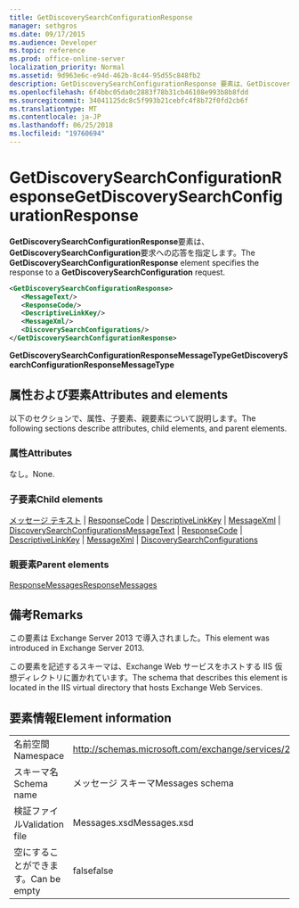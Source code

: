 ```yaml
---
title: GetDiscoverySearchConfigurationResponse
manager: sethgros
ms.date: 09/17/2015
ms.audience: Developer
ms.topic: reference
ms.prod: office-online-server
localization_priority: Normal
ms.assetid: 9d963e6c-e94d-462b-8c44-95d55c848fb2
description: GetDiscoverySearchConfigurationResponse 要素は、GetDiscoverySearchConfiguration 要求への応答を指定します。
ms.openlocfilehash: 6f4bbc05da0c2883f78b31cb46108e993b8b8fdd
ms.sourcegitcommit: 34041125dc8c5f993b21cebfc4f8b72f0fd2cb6f
ms.translationtype: MT
ms.contentlocale: ja-JP
ms.lasthandoff: 06/25/2018
ms.locfileid: "19760694"
---
```

# <a name="getdiscoverysearchconfigurationresponse"></a><span data-ttu-id="9b50e-103">GetDiscoverySearchConfigurationResponse</span><span class="sxs-lookup"><span data-stu-id="9b50e-103">GetDiscoverySearchConfigurationResponse</span></span>

<span data-ttu-id="9b50e-104">**GetDiscoverySearchConfigurationResponse**要素は、 **GetDiscoverySearchConfiguration**要求への応答を指定します。</span><span class="sxs-lookup"><span data-stu-id="9b50e-104">The **GetDiscoverySearchConfigurationResponse** element specifies the response to a **GetDiscoverySearchConfiguration** request.</span></span> 
  
```XML
<GetDiscoverySearchConfigurationResponse>
   <MessageText/>
   <ResponseCode/>
   <DescriptiveLinkKey/>
   <MessageXml/>
   <DiscoverySearchConfigurations/>
</GetDiscoverySearchConfigurationResponse>
```

 <span data-ttu-id="9b50e-105">**GetDiscoverySearchConfigurationResponseMessageType**</span><span class="sxs-lookup"><span data-stu-id="9b50e-105">**GetDiscoverySearchConfigurationResponseMessageType**</span></span>
## <a name="attributes-and-elements"></a><span data-ttu-id="9b50e-106">属性および要素</span><span class="sxs-lookup"><span data-stu-id="9b50e-106">Attributes and elements</span></span>

<span data-ttu-id="9b50e-107">以下のセクションで、属性、子要素、親要素について説明します。</span><span class="sxs-lookup"><span data-stu-id="9b50e-107">The following sections describe attributes, child elements, and parent elements.</span></span>
  
### <a name="attributes"></a><span data-ttu-id="9b50e-108">属性</span><span class="sxs-lookup"><span data-stu-id="9b50e-108">Attributes</span></span>

<span data-ttu-id="9b50e-109">なし。</span><span class="sxs-lookup"><span data-stu-id="9b50e-109">None.</span></span>
  
### <a name="child-elements"></a><span data-ttu-id="9b50e-110">子要素</span><span class="sxs-lookup"><span data-stu-id="9b50e-110">Child elements</span></span>

<span data-ttu-id="9b50e-111">[メッセージ テキスト](messagetext.md) | [ResponseCode](responsecode.md) | [DescriptiveLinkKey](descriptivelinkkey.md) | [MessageXml](messagexml.md) | [DiscoverySearchConfigurations](discoverysearchconfigurations.md)</span><span class="sxs-lookup"><span data-stu-id="9b50e-111">[MessageText](messagetext.md) | [ResponseCode](responsecode.md) | [DescriptiveLinkKey](descriptivelinkkey.md) | [MessageXml](messagexml.md) | [DiscoverySearchConfigurations](discoverysearchconfigurations.md)</span></span>
  
### <a name="parent-elements"></a><span data-ttu-id="9b50e-112">親要素</span><span class="sxs-lookup"><span data-stu-id="9b50e-112">Parent elements</span></span>

[<span data-ttu-id="9b50e-113">ResponseMessages</span><span class="sxs-lookup"><span data-stu-id="9b50e-113">ResponseMessages</span></span>](responsemessages.md)
  
## <a name="remarks"></a><span data-ttu-id="9b50e-114">備考</span><span class="sxs-lookup"><span data-stu-id="9b50e-114">Remarks</span></span>

<span data-ttu-id="9b50e-115">この要素は Exchange Server 2013 で導入されました。</span><span class="sxs-lookup"><span data-stu-id="9b50e-115">This element was introduced in Exchange Server 2013.</span></span>
  
<span data-ttu-id="9b50e-116">この要素を記述するスキーマは、Exchange Web サービスをホストする IIS 仮想ディレクトリに置かれています。</span><span class="sxs-lookup"><span data-stu-id="9b50e-116">The schema that describes this element is located in the IIS virtual directory that hosts Exchange Web Services.</span></span>
  
## <a name="element-information"></a><span data-ttu-id="9b50e-117">要素情報</span><span class="sxs-lookup"><span data-stu-id="9b50e-117">Element information</span></span>

|||
|:-----|:-----|
|<span data-ttu-id="9b50e-118">名前空間</span><span class="sxs-lookup"><span data-stu-id="9b50e-118">Namespace</span></span>  <br/> |http://schemas.microsoft.com/exchange/services/2006/messages  <br/> |
|<span data-ttu-id="9b50e-119">スキーマ名</span><span class="sxs-lookup"><span data-stu-id="9b50e-119">Schema name</span></span>  <br/> |<span data-ttu-id="9b50e-120">メッセージ スキーマ</span><span class="sxs-lookup"><span data-stu-id="9b50e-120">Messages schema</span></span>  <br/> |
|<span data-ttu-id="9b50e-121">検証ファイル</span><span class="sxs-lookup"><span data-stu-id="9b50e-121">Validation file</span></span>  <br/> |<span data-ttu-id="9b50e-122">Messages.xsd</span><span class="sxs-lookup"><span data-stu-id="9b50e-122">Messages.xsd</span></span>  <br/> |
|<span data-ttu-id="9b50e-123">空にすることができます。</span><span class="sxs-lookup"><span data-stu-id="9b50e-123">Can be empty</span></span>  <br/> |<span data-ttu-id="9b50e-124">false</span><span class="sxs-lookup"><span data-stu-id="9b50e-124">false</span></span>  <br/> |
   

